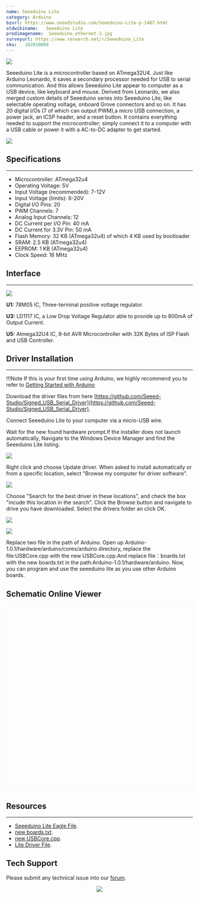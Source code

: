 ```yaml
---
name: Seeeduino Lite
category: Arduino
bzurl: https://www.seeedstudio.com/Seeeduino-Lite-p-1487.html
oldwikiname:   Seeeduino Lite
prodimagename:  Seeeduino_ethernet-2.jpg
surveyurl: https://www.research.net/r/Seeeduino_Lite
sku:   102010008
---
```

![](https://raw.githubusercontent.com/SeeedDocument/Seeeduino_Lite/master/image/400px-Lite_01.jpg)

Seeeduino Lite is a microcontroller based on ATmega32U4. Just like Arduino Leonardo, it saves a secondary processor needed for USB to serial communication. And this allows Seeeduino Lite appear to computer as a USB device, like keyboard and mouse. Derived from Leonardo, we also merged custom details of Seeeduino series into Seeeduino Lite, like selectable operating voltage, onboard Grove connectors and so on. It has 20 digital I/Os (7 of which can output PWM),a micro USB connection, a power jack, an ICSP header, and a reset button. It contains everything needed to support the microcontroller; simply connect it to a computer with a USB cable or power it with a AC-to-DC adapter to get started.

[![](https://files.seeedstudio.com/wiki/Seeed-WiKi/docs/images/300px-Get_One_Now_Banner-ragular.png)](https://www.seeedstudio.com/Seeeduino-Lite-p-1487.html)


## Specifications
---
- Microcontroller: ATmega32u4
- Operating Voltage: 5V
- Input Voltage (recommended): 7-12V
- Input Voltage (limits): 6-20V
- Digital I/O Pins: 20
- PWM Channels: 7
- Analog Input Channels: 12
- DC Current per I/O Pin: 40 mA
- DC Current for 3.3V Pin: 50 mA
- Flash Memory: 32 KB (ATmega32u4) of which 4 KB used by bootloader
- SRAM: 2.5 KB (ATmega32u4)
- EEPROM: 1 KB (ATmega32u4)
- Clock Speed: 16 MHz

## Interface
---
![](https://raw.githubusercontent.com/SeeedDocument/Seeeduino_Lite/master/image/Seeeduino_Lite_Intrface_Function.jpg)

**U1:** 78M05 IC, Three-terminal positive voltage regulator.

**U3:** LD1117 IC, a Low Drop Voltage Regulator able to provide up to 800mA of Output Current.

**U5:** Atmega32U4 IC, 8-bit AVR Microcontroller with 32K Bytes of ISP Flash and USB Controller.


## Driver Installation
---

!!!Note
    If this is your first time using Arduino, we highly recommend you to refer to [Getting Started with Arduino](http://wiki.seeed.cc/Getting_Started_with_Arduino)



Download the driver files from here [https://github.com/Seeed-Studio/Signed_USB_Serial_Driver](https://github.com/Seeed-Studio/Signed_USB_Serial_Driver).

Connect Seeeduino Lite to your computer via a micro-USB wire.

Wait for the new found hardware prompt.If the installer does not launch automatically, Navigate to the Windows Device Manager and find the Seeeduino Lite listing.

![](https://raw.githubusercontent.com/SeeedDocument/Seeeduino_Lite/master/image/Unknow_Device.jpg)

Right click and choose Update driver. When asked to install automatically or from a specific location, select "Browse my computer for driver software".

![](https://raw.githubusercontent.com/SeeedDocument/Seeeduino_Lite/master/image/Update_Driver.jpg)

Choose "Search for the best driver in these locations", and check the box "incude this location in the search". Click the Browse button and navigate to drive you have downloaded. Select the drivers folder an click OK.


![](https://raw.githubusercontent.com/SeeedDocument/Seeeduino_Lite/master/image/Browse_Driver_Location.jpg)

![](https://raw.githubusercontent.com/SeeedDocument/Seeeduino_Lite/master/image/Successfully_Update_Driver.jpg)

Replace two file in the path of Arduino. Open up Arduino-1.0.1/hardware/arduino/cores/arduino directory, replace the file:USBCore.cpp with the new USBCore.cpp.And replace file：boards.txt with the new boards.txt in the path:Arduino-1.0.1/hardware/arduino. Now, you can program and use the seeeduino lite as you use other Arduino boards.



## Schematic Online Viewer

<div class="altium-ecad-viewer" data-project-src="https://files.seeedstudio.com/wiki/Seeeduino_Lite/resource/Seeeduino_Lite_Eagle_File.zip" style="border-radius: 0px 0px 4px 4px; height: 500px; border-style: solid; border-width: 1px; border-color: rgb(241, 241, 241); overflow: hidden; max-width: 1280px; max-height: 700px; box-sizing: border-box;" />
</div>


## Resources
---
- [Seeeduino Lite Eagle File](https://files.seeedstudio.com/wiki/Seeeduino_Lite/resource/Seeeduino_Lite_Eagle_File.zip).
- [new boards.txt](https://files.seeedstudio.com/wiki/Seeeduino_Lite/resource/Boards.zip).
- [new USBCore.cpp](https://files.seeedstudio.com/wiki/Seeeduino_Lite/resource/Boards.zip).
- [Lite Driver File](https://files.seeedstudio.com/wiki/Seeeduino_Lite/resource/Signed_USB_Serial_Driver-master.zip).

## Tech Support
Please submit any technical issue into our [forum](http://forum.seeedstudio.com/). <br /><p style="text-align:center"><a href="https://www.seeedstudio.com/act-4.html?utm_source=wiki&utm_medium=wikibanner&utm_campaign=newproducts" target="_blank"><img src="https://files.seeedstudio.com/wiki/Wiki_Banner/new_product.jpg" /></a></p>